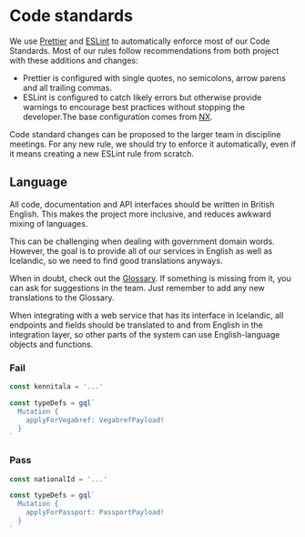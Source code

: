 # Code standards

We use [Prettier](https://prettier.io/) and [ESLint](https://eslint.org/) to automatically enforce most of our Code Standards. Most of our rules follow recommendations from both project with these additions and changes:

- Prettier is configured with single quotes, no semicolons, arrow parens and all trailing commas.
- ESLint is configured to catch likely errors but otherwise provide warnings to encourage best practices without stopping the developer.The base configuration comes from [NX](https://nx.dev/).

Code standard changes can be proposed to the larger team in discipline meetings. For any new rule, we should try to enforce it automatically, even if it means creating a new ESLint rule from scratch.

## Language

All code, documentation and API interfaces should be written in British English. This makes the project more inclusive, and reduces awkward mixing of languages.

This can be challenging when dealing with government domain words. However, the goal is to provide all of our services in English as well as Icelandic, so we need to find good translations anyways.

When in doubt, check out the [Glossary](../misc/glossary.md). If something is missing from it, you can ask for suggestions in the team. Just remember to add any new translations to the Glossary.

When integrating with a web service that has its interface in Icelandic, all endpoints and fields should be translated to and from English in the integration layer, so other parts of the system can use English-language objects and functions.

### Fail

```typescript
const kennitala = '...'

const typeDefs = gql`
  Mutation {
    applyForVegabref: VegabrefPayload!
  }
`
```

### Pass

```typescript
const nationalId = '...'

const typeDefs = gql`
  Mutation {
    applyForPassport: PassportPayload!
  }
`
```
